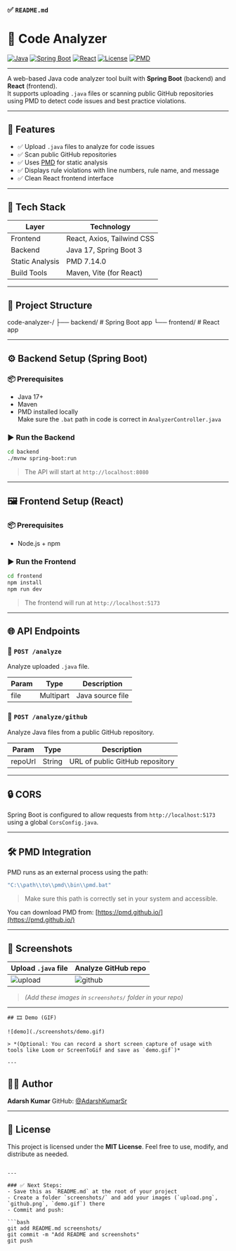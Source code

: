 ### ✅ `README.md`


# 🧠 Code Analyzer

[![Java](https://img.shields.io/badge/Java-17%2B-blue.svg)](https://www.oracle.com/java/)
[![Spring Boot](https://img.shields.io/badge/Spring%20Boot-3.0-green.svg)](https://spring.io/projects/spring-boot)
[![React](https://img.shields.io/badge/React-18-blue.svg)](https://reactjs.org/)
[![License](https://img.shields.io/badge/License-MIT-yellow.svg)](LICENSE)
[![PMD](https://img.shields.io/badge/PMD-7.14.0-orange.svg)](https://pmd.github.io/)

---

A web-based Java code analyzer tool built with **Spring Boot** (backend) and **React** (frontend).  
It supports uploading `.java` files or scanning public GitHub repositories using PMD to detect code issues and best practice violations.

---

## 🚀 Features

- ✅ Upload `.java` files to analyze for code issues
- ✅ Scan public GitHub repositories
- ✅ Uses [PMD](https://pmd.github.io/) for static analysis
- ✅ Displays rule violations with line numbers, rule name, and message
- ✅ Clean React frontend interface

---

## 🧰 Tech Stack

| Layer     | Technology                 |
|-----------|----------------------------|
| Frontend  | React, Axios, Tailwind CSS |
| Backend   | Java 17, Spring Boot 3     |
| Static Analysis | PMD 7.14.0             |
| Build Tools | Maven, Vite (for React)  |

---

## 📂 Project Structure


code-analyzer-/
├── backend/        # Spring Boot app
└── frontend/       # React app



---

## ⚙️ Backend Setup (Spring Boot)

### 📦 Prerequisites
- Java 17+
- Maven
- PMD installed locally  
  Make sure the `.bat` path in code is correct in `AnalyzerController.java`

### ▶️ Run the Backend

```bash
cd backend
./mvnw spring-boot:run
````

> The API will start at `http://localhost:8080`

---

## 🖼️ Frontend Setup (React)

### 📦 Prerequisites

* Node.js + npm

### ▶️ Run the Frontend

```bash
cd frontend
npm install
npm run dev
```

> The frontend will run at `http://localhost:5173`

---

## 🌐 API Endpoints

### 🔹 `POST /analyze`

Analyze uploaded `.java` file.

| Param | Type      | Description      |
| ----- | --------- | ---------------- |
| file  | Multipart | Java source file |

### 🔹 `POST /analyze/github`

Analyze Java files from a public GitHub repository.

| Param   | Type   | Description                     |
| ------- | ------ | ------------------------------- |
| repoUrl | String | URL of public GitHub repository |

---

## 🔒 CORS

Spring Boot is configured to allow requests from `http://localhost:5173` using a global `CorsConfig.java`.

---

## 🛠 PMD Integration

PMD runs as an external process using the path:

```java
"C:\\path\\to\\pmd\\bin\\pmd.bat"
```

> Make sure this path is correctly set in your system and accessible.

You can download PMD from: [https://pmd.github.io/](https://pmd.github.io/)

---

## 📸 Screenshots

| Upload `.java` file                 | Analyze GitHub repo                 |
| ----------------------------------- | ----------------------------------- |
| ![upload](./screenshots/upload.png) | ![github](./screenshots/github.png) |

> *(Add these images in `screenshots/` folder in your repo)*

---

```
## 🎞️ Demo (GIF)

![demo](./screenshots/demo.gif)

> *(Optional: You can record a short screen capture of usage with tools like Loom or ScreenToGif and save as `demo.gif`)*

---
```
## 👨‍💻 Author

**Adarsh Kumar**
GitHub: [@AdarshKumarSr](https://github.com/AdarshKumarSr)

---

## 📜 License

This project is licensed under the **MIT License**.
Feel free to use, modify, and distribute as needed.

````

---

### ✅ Next Steps:
- Save this as `README.md` at the root of your project
- Create a folder `screenshots/` and add your images (`upload.png`, `github.png`, `demo.gif`) there
- Commit and push:

```bash
git add README.md screenshots/
git commit -m "Add README and screenshots"
git push
````
